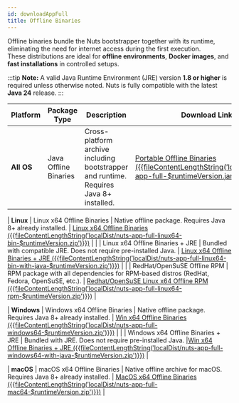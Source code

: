 ```yaml
---
id: downloadAppFull
title: Offline Binaries
---
```


Offline binaries bundle the Nuts bootstrapper together with its runtime, eliminating the need for internet access during the first execution.  
These distributions are ideal for **offline environments**, **Docker images**, and **fast installations** in controlled setups.

:::tip
**Note:** A valid Java Runtime Environment (JRE) version **1.8 or higher** is required unless otherwise noted. Nuts is fully compatible with the latest **Java 24** release.
:::

| Platform       | Package Type                        | Description                                                                                         | Download Link                |
|----------------|--------------------------------------|-----------------------------------------------------------------------------------------------------|------------------------------|
| **All OS**     | Java Offline Binaries                | Cross-platform archive including bootstrapper and runtime. Requires Java 8+ installed.             | [Portable Offline Binaries ({{fileContentLengthString($'$localDist/nuts-app-full-$runtimeVersion.jar')}})](https://thevpc.net/nuts/nuts-app-full-{{runtimeVersion}}.jar) |

| **Linux**      | Linux x64 Offline Binaries           | Native offline package. Requires Java 8+ already installed.                                        | [Linux x64 Offline Binaries ({{fileContentLengthString($'$localDist/nuts-app-full-linux64-bin-$runtimeVersion.zip')}})](https://thevpc.net/nuts/nuts-app-full-linux-x64-{{runtimeVersion}}.zip)        |
|                | Linux x64 Offline Binaries + JRE     | Bundled with compatible JRE. Does not require pre-installed Java.                                  | [Linux x64 Offline Binaries + JRE ({{fileContentLengthString($'$localDist/nuts-app-full-linux64-bin-with-java-$runtimeVersion.zip')}})](https://thevpc.net/nuts/nuts-app-full-linux64-bin-with-java-{{runtimeVersion}}.zip)        |
|                | RedHat/OpenSuSE Offline RPM          | RPM package with all dependencies for RPM-based distros (RedHat, Fedora, OpenSuSE, etc.).          | [Redhat/OpenSuSE Linux x64 Offline RPM ({{fileContentLengthString($'$localDist/nuts-app-full-linux64-rpm-$runtimeVersion.zip')}})](https://thevpc.net/nuts/nuts-app-full-linux64-rpm-{{runtimeVersion}}.rpm)    |

| **Windows**    | Windows x64 Offline Binaries         | Native offline package. Requires Java 8+ already installed.                                        | [Win x64 Offline Binaries ({{fileContentLengthString($'$localDist/nuts-app-full-windows64-$runtimeVersion.zip')}})](https://thevpc.net/nuts/nuts-app-full-windows64-{{runtimeVersion}}.exe)        |
|                | Windows x64 Offline Binaries + JRE   | Bundled with JRE. Does not require pre-installed Java.                                              |[Win x64 Offline Binaries + JRE ({{fileContentLengthString($'$localDist/nuts-app-full-windows64-with-java-$runtimeVersion.zip')}})](https://thevpc.net/nuts/nuts-app-full-windows64-with-java-{{runtimeVersion}}.zip)      |

| **macOS**      | macOS x64 Offline Binaries           | Native offline archive for macOS. Requires Java 8+ already installed.                              | [MacOS x64 Offline Binaries ({{fileContentLengthString($'$localDist/nuts-app-full-mac64-$runtimeVersion.zip')}})](https://thevpc.net/nuts/nuts-app-full-mac64-{{runtimeVersion}}.app.zip)       |



